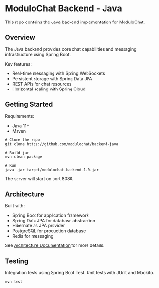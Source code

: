 # ModuloChat Backend - Java

This repo contains the Java backend implementation for ModuloChat.

## Overview

The Java backend provides core chat capabilities and messaging infrastructure using Spring Boot.

Key features:

- Real-time messaging with Spring WebSockets
- Persistent storage with Spring Data JPA
- REST APIs for chat resources
- Horizontal scaling with Spring Cloud

## Getting Started

Requirements: 

- Java 11+
- Maven

```
# Clone the repo
git clone https://github.com/modulochat/backend-java

# Build jar
mvn clean package 

# Run
java -jar target/modulochat-backend-1.0.jar
```

The server will start on port 8080.

## Architecture

Built with:

- Spring Boot for application framework
- Spring Data JPA for database abstraction
- Hibernate as JPA provider
- PostgreSQL for production database
- Redis for messaging

See [Architecture Documentation](https://github.com/modulochat/details/docs/Architecture.md) for more details.

## Testing

Integration tests using Spring Boot Test. Unit tests with JUnit and Mockito.

```
mvn test
```
